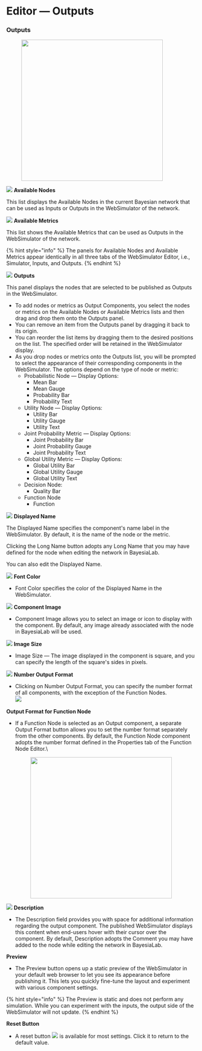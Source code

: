 # Editor — Outputs

### Outputs&#x20;

<figure><img src="https://bayesia.clickhelp.co/resources/Storage/bayesialab-knowledge-hub/BlabC/attachments/35651863/35651917.png" alt="" width="375"><figcaption></figcaption></figure>

![](https://res.cloudinary.com/dvr3obmlj/image/upload/v1686184179/BayesiaLab\_Icons/number\_1\_hgld3u.svg) **Available Nodes** &#x20;

This list displays the Available Nodes in the current Bayesian network that can be used as Inputs or Outputs in the WebSimulator of the network. &#x20;

![](https://res.cloudinary.com/dvr3obmlj/image/upload/v1686184180/BayesiaLab\_Icons/number\_2\_hzb4in.svg) **Available Metrics**&#x20;

This list shows the Available Metrics that can be used as Outputs in the WebSimulator of the network.

{% hint style="info" %}
The panels for Available Nodes and Available Metrics appear identically in all three tabs of the WebSimulator Editor, i.e., Simulator, Inputs, and Outputs.
{% endhint %}

![](https://res.cloudinary.com/dvr3obmlj/image/upload/v1686184180/BayesiaLab\_Icons/number\_3\_jcb1hs.svg) **Outputs**&#x20;

This panel displays the nodes that are selected to be published as Outputs in the WebSimulator.

* To add nodes or metrics as Output Components, you select the nodes or metrics on the Available Nodes or Available Metrics lists and then drag and drop them onto the Outputs panel.
* You can remove an item from the Outputs panel by dragging it back to its origin.
* You can reorder the list items by dragging them to the desired positions on the list. The specified order will be retained in the WebSimulator display.
* As you drop nodes or metrics onto the Outputs list, you will be prompted to select the appearance of their corresponding components in the WebSimulator. The options depend on the type of node or metric:
  * Probabilistic Node — Display Options:
    * Mean Bar
    * Mean Gauge
    * Probability Bar
    * Probability Text
  * Utility Node — Display Options:
    * Utility Bar
    * Utility Gauge
    * Utility Text
  * Joint Probability Metric — Display Options:
    * Joint Probability Bar
    * Joint Probability Gauge&#x20;
    * Joint Probability Text
  * Global Utility Metric — Display Options:
    * Global Utility Bar
    * Global Utility Gauge
    * Global Utility Text
  * Decision Node:
    * Quality Bar
  * Function Node
    * Function

![](https://res.cloudinary.com/dvr3obmlj/image/upload/v1686184182/BayesiaLab\_Icons/number\_4\_x5kvw0.svg) **Displayed Name**&#x20;

The Displayed Name specifies the component's name label in the WebSimulator. By default, it is the name of the node or the metric.

Clicking the Long Name button adopts any Long Name that you may have defined for the node when editing the network in BayesiaLab.

You can also edit the Displayed Name.

![](https://res.cloudinary.com/dvr3obmlj/image/upload/v1686184184/BayesiaLab\_Icons/number\_5\_asbpka.svg) **Font Color**&#x20;

* Font Color specifies the color of the Displayed Name in the WebSimulator.

&#x20;![](https://res.cloudinary.com/dvr3obmlj/image/upload/v1686184185/BayesiaLab\_Icons/number\_6\_ymshzl.svg) **Component Image**&#x20;

* Component Image allows you to select an image or icon to display with the component. By default, any image already associated with the node in BayesiaLab will be used.

&#x20;![](https://res.cloudinary.com/dvr3obmlj/image/upload/v1686184185/BayesiaLab\_Icons/number\_7\_mer83u.svg) **Image Size**&#x20;

* Image Size — The image displayed in the component is square, and you can specify the length of the square's sides in pixels.

&#x20;![](https://res.cloudinary.com/dvr3obmlj/image/upload/v1686184185/BayesiaLab\_Icons/number\_8\_dz7b0o.svg) **Number Output Format**&#x20;

* Clicking on Number Output Format, you can specify the number format of all components, with the exception of the Function Nodes.\
  ![](https://bayesia.clickhelp.co/resources/Storage/bayesialab-knowledge-hub/WebSimulator/WebSimulator-Editor/Editor-Outputs/NumberFormat.png)

**Output Format for Function Node**&#x20;

*   If a Function Node is selected as an Output component, a separate Output Format button allows you to set the number format separately from the other components. By default, the Function Node component adopts the number format defined in the Properties tab of the Function Node Editor.\


    <figure><img src="https://bayesia.clickhelp.co/resources/Storage/bayesialab-knowledge-hub/WebSimulator/WebSimulator-Editor/Editor-Outputs/FunctionNodeFormat.png" alt="" width="375"><figcaption></figcaption></figure>

&#x20;![](https://res.cloudinary.com/dvr3obmlj/image/upload/v1686184186/BayesiaLab\_Icons/number\_9\_lftuym.svg) **Description** &#x20;

* The Description field provides you with space for additional information regarding the output component. The published WebSimulator displays this content when end-users hover with their cursor over the component. By default, Description adopts the Comment you may have added to the node while editing the network in BayesiaLab.

**Preview**&#x20;

* The Preview button opens up a static preview of the WebSimulator in your default web browser to let you see its appearance before publishing it. This lets you quickly fine-tune the layout and experiment with various component settings.

{% hint style="info" %}
The Preview is static and does not perform any simulation. While you can experiment with the inputs, the output side of the WebSimulator will not update.
{% endhint %}

**Reset Button**&#x20;

* A reset button ![](https://res.cloudinary.com/dvr3obmlj/image/upload/v1686184130/BayesiaLab\_Icons/default\_qmy82k.svg) is available for most settings. Click it to return to the default value.&#x20;
